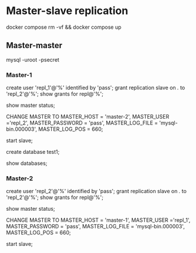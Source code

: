 # Master-slave replication

docker compose rm -vf && docker compose up

## Master-master

mysql -uroot -psecret

### Master-1

create user 'repl_1'@'%' identified by 'pass';
grant replication slave on *.* to 'repl_2'@'%';
show grants for repl@'%';

show master status;

CHANGE MASTER TO 
MASTER_HOST = 'master-2', 
MASTER_USER ='repl_2', 
MASTER_PASSWORD = 'pass', 
MASTER_LOG_FILE = 'mysql-bin.000003', 
MASTER_LOG_POS = 660;

start slave;

create database test1;

show databases;


### Master-2

create user 'repl_2'@'%' identified by 'pass';
grant replication slave on *.* to 'repl_2'@'%';
show grants for repl@'%';

show master status;

CHANGE MASTER TO 
MASTER_HOST = 'master-1', 
MASTER_USER ='repl_1', 
MASTER_PASSWORD = 'pass', 
MASTER_LOG_FILE = 'mysql-bin.000003', 
MASTER_LOG_POS = 660;

start slave;

